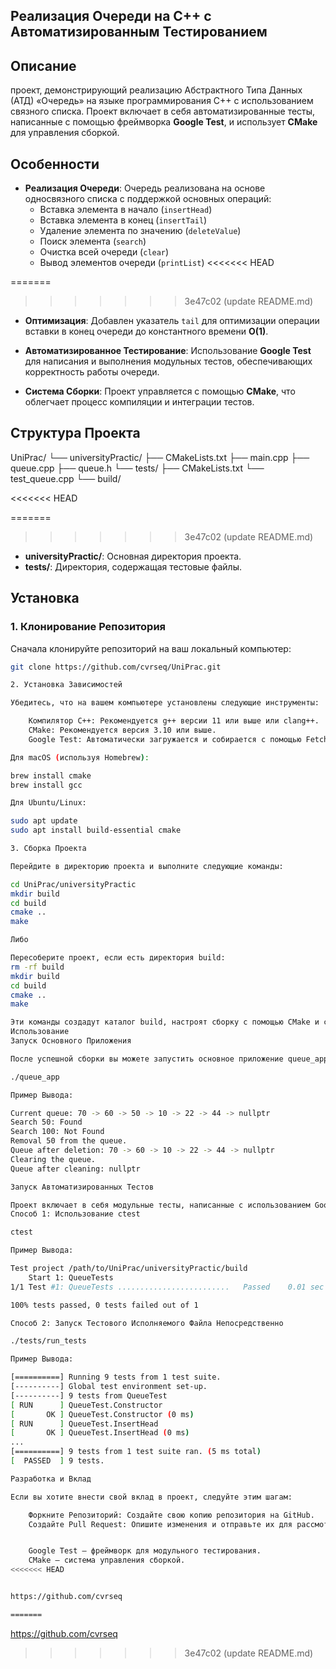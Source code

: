## Реализация Очереди на C++ с Автоматизированным Тестированием

## Описание

проект, демонстрирующий реализацию Абстрактного Типа Данных (АТД) «Очередь» на языке программирования C++ с использованием связного списка. Проект включает в себя автоматизированные тесты, написанные с помощью фреймворка **Google Test**, и использует **CMake** для управления сборкой.

## Особенности

- **Реализация Очереди**: Очередь реализована на основе односвязного списка с поддержкой основных операций:
  - Вставка элемента в начало (`insertHead`)
  - Вставка элемента в конец (`insertTail`)
  - Удаление элемента по значению (`deleteValue`)
  - Поиск элемента (`search`)
  - Очистка всей очереди (`clear`)
  - Вывод элементов очереди (`printList`)
<<<<<<< HEAD
  
=======
>>>>>>> 3e47c02 (update README.md)
- **Оптимизация**: Добавлен указатель `tail` для оптимизации операции вставки в конец очереди до константного времени **O(1)**.

- **Автоматизированное Тестирование**: Использование **Google Test** для написания и выполнения модульных тестов, обеспечивающих корректность работы очереди.

- **Система Сборки**: Проект управляется с помощью **CMake**, что облегчает процесс компиляции и интеграции тестов.

## Структура Проекта

UniPrac/ └── universityPractic/ ├── CMakeLists.txt ├── main.cpp ├── queue.cpp ├── queue.h └── tests/ ├── CMakeLists.txt └── test_queue.cpp └── build/

<<<<<<< HEAD

=======
>>>>>>> 3e47c02 (update README.md)
- **universityPractic/**: Основная директория проекта.
- **tests/**: Директория, содержащая тестовые файлы.

## Установка

### 1. Клонирование Репозитория

Сначала клонируйте репозиторий на ваш локальный компьютер:

```bash
git clone https://github.com/cvrseq/UniPrac.git

2. Установка Зависимостей

Убедитесь, что на вашем компьютере установлены следующие инструменты:

    Компилятор C++: Рекомендуется g++ версии 11 или выше или clang++.
    CMake: Рекомендуется версия 3.10 или выше.
    Google Test: Автоматически загружается и собирается с помощью FetchContent в CMake, поэтому дополнительная установка не требуется.

Для macOS (используя Homebrew):

brew install cmake
brew install gcc

Для Ubuntu/Linux:

sudo apt update
sudo apt install build-essential cmake

3. Сборка Проекта 

Перейдите в директорию проекта и выполните следующие команды:

cd UniPrac/universityPractic
mkdir build
cd build
cmake ..
make

Либо 

Пересоберите проект, если есть директория build:
rm -rf build
mkdir build 
cd build 
cmake ..
make 

Эти команды создадут каталог build, настроят сборку с помощью CMake и скомпилируют проект.
Использование
Запуск Основного Приложения

После успешной сборки вы можете запустить основное приложение queue_app:

./queue_app

Пример Вывода:

Current queue: 70 -> 60 -> 50 -> 10 -> 22 -> 44 -> nullptr
Search 50: Found
Search 100: Not Found
Removal 50 from the queue.
Queue after deletion: 70 -> 60 -> 10 -> 22 -> 44 -> nullptr
Clearing the queue.
Queue after cleaning: nullptr

Запуск Автоматизированных Тестов

Проект включает в себя модульные тесты, написанные с использованием Google Test. Для их запуска выполните одну из следующих команд из директории build:
Способ 1: Использование ctest

ctest

Пример Вывода:

Test project /path/to/UniPrac/universityPractic/build
    Start 1: QueueTests
1/1 Test #1: QueueTests .........................   Passed    0.01 sec

100% tests passed, 0 tests failed out of 1

Способ 2: Запуск Тестового Исполняемого Файла Непосредственно

./tests/run_tests

Пример Вывода:

[==========] Running 9 tests from 1 test suite.
[----------] Global test environment set-up.
[----------] 9 tests from QueueTest
[ RUN      ] QueueTest.Constructor
[       OK ] QueueTest.Constructor (0 ms)
[ RUN      ] QueueTest.InsertHead
[       OK ] QueueTest.InsertHead (0 ms)
...
[==========] 9 tests from 1 test suite ran. (5 ms total)
[  PASSED  ] 9 tests.

Разработка и Вклад

Если вы хотите внести свой вклад в проект, следуйте этим шагам:

    Форкните Репозиторий: Создайте свою копию репозитория на GitHub.
    Создайте Pull Request: Опишите изменения и отправьте их для рассмотрения.


    Google Test — фреймворк для модульного тестирования.
    CMake — система управления сборкой.
<<<<<<< HEAD


https://github.com/cvrseq

=======
```

https://github.com/cvrseq
>>>>>>> 3e47c02 (update README.md)
